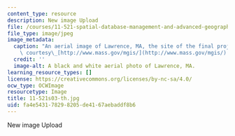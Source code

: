 ```yaml
---
content_type: resource
description: New image Upload
file: /courses/11-521-spatial-database-management-and-advanced-geographic-information-systems-spring-2003/fa4e543178298205de4167aebaddf8b6_11-521s03-th.jpg
file_type: image/jpeg
image_metadata:
  caption: "An aerial image of Lawrence, MA, the site of the final project. (Image\
    \ courtesy\_[http://www.mass.gov/mgis/](http://www.mass.gov/mgis/).)"
  credit: ''
  image-alt: A black and white aerial photo of Lawrence, MA.
learning_resource_types: []
license: https://creativecommons.org/licenses/by-nc-sa/4.0/
ocw_type: OCWImage
resourcetype: Image
title: 11-521s03-th.jpg
uid: fa4e5431-7829-8205-de41-67aebaddf8b6
---
```

New image Upload